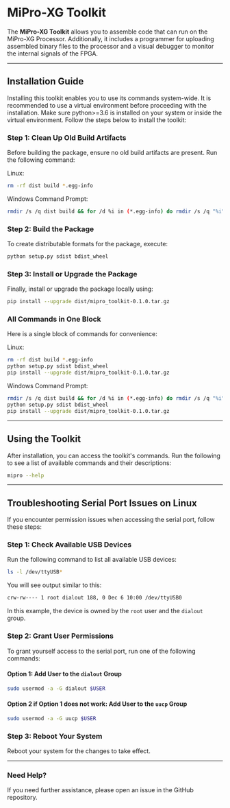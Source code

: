 # MiPro-XG Toolkit

The **MiPro-XG Toolkit** allows you to assemble code that can run on the MiPro-XG Processor. Additionally, it includes a programmer for uploading assembled binary files to the processor and a visual debugger to monitor the internal signals of the FPGA.

---

## Installation Guide

Installing this toolkit enables you to use its commands system-wide. It is recommended to use a virtual environment before proceeding with the installation. Make sure python>=3.6 is installed on your system or inside the virtual environment. Follow the steps below to install the toolkit:

### Step 1: Clean Up Old Build Artifacts

Before building the package, ensure no old build artifacts are present. Run the following command:

Linux: 

```bash
rm -rf dist build *.egg-info
```

Windows Command Prompt:

```bash
rmdir /s /q dist build && for /d %i in (*.egg-info) do rmdir /s /q "%i"

```

### Step 2: Build the Package

To create distributable formats for the package, execute:

```bash
python setup.py sdist bdist_wheel
```

### Step 3: Install or Upgrade the Package

Finally, install or upgrade the package locally using:

```bash
pip install --upgrade dist/mipro_toolkit-0.1.0.tar.gz
```

### All Commands in One Block

Here is a single block of commands for convenience:

Linux:

```bash
rm -rf dist build *.egg-info
python setup.py sdist bdist_wheel
pip install --upgrade dist/mipro_toolkit-0.1.0.tar.gz
```

Windows Command Prompt:

```bash
rmdir /s /q dist build && for /d %i in (*.egg-info) do rmdir /s /q "%i"
python setup.py sdist bdist_wheel
pip install --upgrade dist/mipro_toolkit-0.1.0.tar.gz
```

---

## Using the Toolkit

After installation, you can access the toolkit's commands. Run the following to see a list of available commands and their descriptions:

```bash
mipro --help
```

---

## Troubleshooting Serial Port Issues on Linux

If you encounter permission issues when accessing the serial port, follow these steps:

### Step 1: Check Available USB Devices

Run the following command to list all available USB devices:

```bash
ls -l /dev/ttyUSB*
```

You will see output similar to this:

```bash
crw-rw---- 1 root dialout 188, 0 Dec 6 10:00 /dev/ttyUSB0
```

In this example, the device is owned by the `root` user and the `dialout` group.

### Step 2: Grant User Permissions

To grant yourself access to the serial port, run one of the following commands:

#### Option 1: Add User to the `dialout` Group

```bash
sudo usermod -a -G dialout $USER
```

#### Option 2 if Option 1 does not work: Add User to the `uucp` Group

```bash
sudo usermod -a -G uucp $USER
```

### Step 3: Reboot Your System

Reboot your system for the changes to take effect.

---

### Need Help?

If you need further assistance, please open an issue in the GitHub repository.

